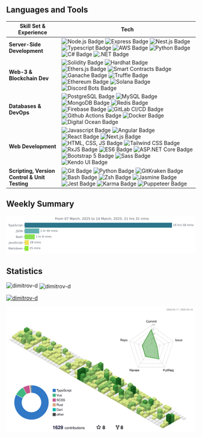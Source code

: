 ## Languages and Tools

| Skill Set & Experience | Tech |
|--------------------------------------------------|------------------------------------------------------------------------------------------------------------------------------------------------------------------------------------------------------------------------------------------------------------------------------------------------------------------------------------------------------------------------------------------------------------------------------------------------------------------------------------------------------------------------------------------------------------------------------------------------------------------------------------------------------------------------------------------------------------------------------------------------------------------------------------------------------------------------------------------------------------------------------------------------------------------------------------------------------------------------------------------------------------------------------------------------------------------------------------------------------------------------------------------------------------------------------------------------------------------------------------------------------------------------------------------------------------------------------------------------------------------------------------------------------------------------------------------------------------------------------------------------------------------------------------------------------------------------------------------------------------------------------------------------------------------------------------------------------|
| **Server-Side Development**                      | ![Node.js Badge](https://img.shields.io/badge/-Node.js-339933?style=for-the-badge&logo=node.js&logoColor=white) ![Express Badge](https://img.shields.io/badge/-express-000000?style=for-the-badge&logo=express&logoColor=white) ![Nest.js Badge](https://img.shields.io/badge/-Nest.js-E0234E?style=for-the-badge&logo=nestjs&logoColor=white) ![Typescript Badge](https://img.shields.io/badge/-Typescript-3178C6?style=for-the-badge&logo=typescript&logoColor=white) ![AWS Badge](https://img.shields.io/badge/AWS-232F3E?style=for-the-badge&logo=amazon&logoColor=white) ![Python Badge](https://img.shields.io/badge/-Python-3776AB?style=for-the-badge&logo=python&logoColor=white) ![C# Badge](https://img.shields.io/badge/C%23-239120?style=for-the-badge&logo=c-sharp&logoColor=white) ![.NET Badge](https://img.shields.io/badge/-.NET-512BD4?style=for-the-badge&logoColor=white) |
| **Web-3 & Blockchain Dev**                       | ![Solidity Badge](https://img.shields.io/badge/-Solidity-363636?style=for-the-badge&logo=solidity&logoColor=white) ![Hardhat Badge](https://img.shields.io/badge/-Hardhat-F3C611?style=for-the-badge&logo=hardhat&logoColor=white) ![Ethers.js Badge](https://img.shields.io/badge/-Ethers.js-663399?style=for-the-badge&logo=ethereum&logoColor=white) ![Smart Contracts Badge](https://img.shields.io/badge/-Smart%20Contracts-363636?style=for-the-badge&logo=ethereum&logoColor=white) ![Ganache Badge](https://img.shields.io/badge/-Ganache-FF7139?style=for-the-badge&logo=ganache&logoColor=white) ![Truffle Badge](https://img.shields.io/badge/-Truffle-5E0E02?style=for-the-badge&logo=truffle&logoColor=white) ![Ethereum Badge](https://img.shields.io/badge/-Ethereum-3C3C3D?style=for-the-badge&logo=ethereum&logoColor=white) ![Solana Badge](https://img.shields.io/badge/-Solana-381F56?style=for-the-badge&logo=solana&logoColor=white) ![Discord Bots Badge](https://img.shields.io/badge/-Discord%20Bots-7289DA?style=for-the-badge&logo=discord&logoColor=white) |
| **Databases & DevOps**                           | ![PostgreSQL Badge](https://img.shields.io/badge/-PostgreSQL-336791?style=for-the-badge&logo=postgresql&logoColor=white) ![MySQL Badge](https://img.shields.io/badge/-MySQL-4479A1?style=for-the-badge&logo=mysql&logoColor=white) ![MongoDB Badge](https://img.shields.io/badge/-MongoDB-47A248?style=for-the-badge&logo=mongodb&logoColor=white) ![Redis Badge](https://img.shields.io/badge/-Redis-F54338?style=for-the-badge&logo=redis&logoColor=white)  ![Firebase Badge](https://img.shields.io/badge/-Firebase-FFCA28?style=for-the-badge&logo=firebase&logoColor=black) ![GitLab CI/CD Badge](https://img.shields.io/badge/-GitLab%20CI%2FCD-FC6D26?style=for-the-badge&logo=gitlab&logoColor=white) ![Github Actions Badge](https://img.shields.io/badge/-Github%20Actions-151B23?style=for-the-badge&logo=github-actions&logoColor=white) ![Docker Badge](https://img.shields.io/badge/-Docker-2496ED?style=for-the-badge&logo=docker&logoColor=white) ![Digital Ocean Badge](https://img.shields.io/badge/-Digital%20Ocean-0080FF?style=for-the-badge&logo=digital-ocean&logoColor=white) |
| **Web Development**                              | ![Javascript Badge](https://img.shields.io/badge/JavaScript-F7DF1E?style=for-the-badge&logo=javascript&logoColor=black) ![Angular Badge](https://img.shields.io/badge/-Angular-DD0031?style=for-the-badge&logo=angular&logoColor=white) ![React Badge](https://img.shields.io/badge/-React-61DAFB?style=for-the-badge&logo=react&logoColor=black) ![Next.js Badge](https://img.shields.io/badge/-Next.js-000000?style=for-the-badge&logo=next.js&logoColor=white) ![HTML, CSS, JS Badge](https://img.shields.io/badge/-HTML%2C%20CSS%2C%20JS-E34F26?style=for-the-badge&logo=html5&logoColor=white)  ![Tailwind CSS Badge](https://img.shields.io/badge/-Tailwind%20CSS-38B2AC?style=for-the-badge&logo=tailwind-css&logoColor=white) ![RxJS Badge](https://img.shields.io/badge/-RxJS-B7178C?style=for-the-badge&logo=reactivex&logoColor=white) ![ES6 Badge](https://img.shields.io/badge/-ES6-F7DF1E?style=for-the-badge&logo=javascript&logoColor=black) ![ASP.NET Core Badge](https://img.shields.io/badge/-ASP.NET%20Core-512BD4?style=for-the-badge&logo=dot-net&logoColor=white) ![Bootstrap 5 Badge](https://img.shields.io/badge/-Bootstrap%205-7952B3?style=for-the-badge&logo=bootstrap&logoColor=white) ![Sass Badge](https://img.shields.io/badge/-Sass-CC6699?style=for-the-badge&logo=sass&logoColor=white) ![Kendo UI Badge](https://img.shields.io/badge/-Kendo%20UI-5F259F?style=for-the-badge&logo=kendo-ui&logoColor=white) |
| **Scripting, Version Control & Unit Testing**    | ![Git Badge](https://img.shields.io/badge/-Git-F05032?style=for-the-badge&logo=git&logoColor=white) ![Python Badge](https://img.shields.io/badge/-Python-3776AB?style=for-the-badge&logo=python&logoColor=white) ![GitKraken Badge](https://img.shields.io/badge/-GitKraken-179287?style=for-the-badge&logo=gitkraken&logoColor=white) ![Bash Badge](https://img.shields.io/badge/-Bash-4EAA25?style=for-the-badge&logo=gnu-bash&logoColor=white) ![Zsh Badge](https://img.shields.io/badge/-Zsh-2D2D2D?style=for-the-badge&logo=zsh&logoColor=white) ![Jasmine Badge](https://img.shields.io/badge/-Jasmine-8A4182?style=for-the-badge&logo=jasmine&logoColor=white) ![Jest Badge](https://img.shields.io/badge/Jest-323330?style=for-the-badge&logo=Jest&logoColor=white) ![Karma Badge](https://img.shields.io/badge/-Karma-2D2D2D?style=for-the-badge&logo=karma&logoColor=white) ![Puppeteer Badge](https://img.shields.io/badge/-Puppeteer-40B5A4?style=for-the-badge&logo=puppeteer&logoColor=white) |

## Weekly Summary
<!--START_SECTION:waka-->
<img src="https://github.com/dimitrov-d/dimitrov-d/blob/master/images/stat.svg" alt="Wakatime Activity"/>
<!--END_SECTION:waka-->


## Statistics
<p><img align="left" src="https://github-readme-stats.vercel.app/api/top-langs?username=dimitrov-d&show_icons=true&locale=en&layout=compact" alt="dimitrov-d" /></p>

<p>&nbsp;<img align="center" src="https://github-readme-stats.vercel.app/api?username=dimitrov-d&show_icons=true&locale=en" alt="dimitrov-d" /></p>

<p align="left"> <a href="https://github.com/ryo-ma/github-profile-trophy"><img src="https://github-profile-trophy.vercel.app/?username=dimitrov-d&column=5&margin-w=15&margin-h=15" alt="dimitrov-d" /></a> </p>

<!--   profile-green-animate -->
![](./profile-3d-contrib/profile-green-animate.svg)
